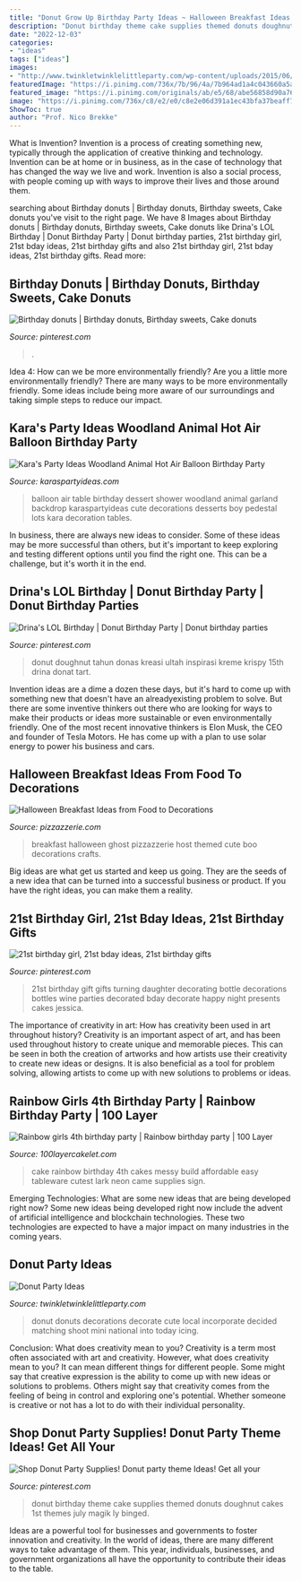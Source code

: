 ```yaml
---
title: "Donut Grow Up Birthday Party Ideas ~ Halloween Breakfast Ideas From Food To Decorations"
description: "Donut birthday theme cake supplies themed donuts doughnut cakes 1st themes july magik ly binged"
date: "2022-12-03"
categories:
- "ideas"
tags: ["ideas"]
images:
- "http://www.twinkletwinklelittleparty.com/wp-content/uploads/2015/06/DSC_09361.jpg"
featuredImage: "https://i.pinimg.com/736x/7b/96/4a/7b964ad1a4c043660a5a9d05310f4305--gifts-for-birthday-st-birthday-gift-ideas-for-girls.jpg"
featured_image: "https://i.pinimg.com/originals/ab/e5/68/abe56858d90a769d9670decb3a8359fb.jpg"
image: "https://i.pinimg.com/736x/c8/e2/e0/c8e2e06d391a1ec43bfa37beaff7907c.jpg"
ShowToc: true
author: "Prof. Nico Brekke"
---
```



What is Invention?
Invention is a process of creating something new, typically through the application of creative thinking and technology. Invention can be at home or in business, as in the case of technology that has changed the way we live and work. Invention is also a social process, with people coming up with ways to improve their lives and those around them.

	

		
searching about Birthday donuts | Birthday donuts, Birthday sweets, Cake donuts you've visit to the right page. We have 8 Images about Birthday donuts | Birthday donuts, Birthday sweets, Cake donuts like Drina&#039;s LOL Birthday | Donut Birthday Party | Donut birthday parties, 21st birthday girl, 21st bday ideas, 21st birthday gifts and also 21st birthday girl, 21st bday ideas, 21st birthday gifts. Read more:
		
    
## Birthday Donuts | Birthday Donuts, Birthday Sweets, Cake Donuts

<img loading=lazy src="https://i.pinimg.com/736x/c8/e2/e0/c8e2e06d391a1ec43bfa37beaff7907c.jpg" onerror="this.onerror=null;this.src='https://tse4.mm.bing.net/th?id=OIP.EDlGKPdqeQciIUKqIGdIfAHaJ3&amp;pid=15.1';" alt="Birthday donuts | Birthday donuts, Birthday sweets, Cake donuts">

_Source: pinterest.com_

>. 

	

Idea 4: How can we be more environmentally friendly?
Are you a little more environmentally friendly? There are many ways to be more environmentally friendly. Some ideas include being more aware of our surroundings and taking simple steps to reduce our impact.

    
## Kara&#039;s Party Ideas Woodland Animal Hot Air Balloon Birthday Party

<img loading=lazy src="http://karaspartyideas.com/wp-content/uploads/2018/05/Woodland-Animal-Hot-Air-Balloon-Birthday-Party-via-Karas-Party-Ideas-KarasPartyIdeas.com29.jpeg" onerror="this.onerror=null;this.src='https://tse1.mm.bing.net/th?id=OIP.eLGgZSKjKu0lwq-ds30lGgHaLH&amp;pid=15.1';" alt="Kara&#039;s Party Ideas Woodland Animal Hot Air Balloon Birthday Party">

_Source: karaspartyideas.com_

>balloon air table birthday dessert shower woodland animal garland backdrop karaspartyideas cute decorations desserts boy pedestal lots kara decoration tables. 

	

In business, there are always new ideas to consider. Some of these ideas may be more successful than others, but it's important to keep exploring and testing different options until you find the right one. This can be a challenge, but it's worth it in the end.

    
## Drina&#039;s LOL Birthday | Donut Birthday Party | Donut Birthday Parties

<img loading=lazy src="https://i.pinimg.com/originals/ab/e5/68/abe56858d90a769d9670decb3a8359fb.jpg" onerror="this.onerror=null;this.src='https://tse3.mm.bing.net/th?id=OIP.qc57VR9gyumoWLm-h48fewHaJ3&amp;pid=15.1';" alt="Drina&#039;s LOL Birthday | Donut Birthday Party | Donut birthday parties">

_Source: pinterest.com_

>donut doughnut tahun donas kreasi ultah inspirasi kreme krispy 15th drina donat tart. 

	

Invention ideas are a dime a dozen these days, but it's hard to come up with something new that doesn't have an alreadyexisting problem to solve. But there are some inventive thinkers out there who are looking for ways to make their products or ideas more sustainable or even environmentally friendly. One of the most recent innovative thinkers is Elon Musk, the CEO and founder of Tesla Motors. He has come up with a plan to use solar energy to power his business and cars.

    
## Halloween Breakfast Ideas From Food To Decorations

<img loading=lazy src="http://pizzazzerie.com/wp-content/uploads/2014/09/Pizzazzerie-Halloween-Ghost-Breakfast-Party-660.jpg" onerror="this.onerror=null;this.src='https://tse4.mm.bing.net/th?id=OIP.yJnJ_lCqtqqDVKMupZrBYQHaLH&amp;pid=15.1';" alt="Halloween Breakfast Ideas from Food to Decorations">

_Source: pizzazzerie.com_

>breakfast halloween ghost pizzazzerie host themed cute boo decorations crafts. 

	

Big ideas are what get us started and keep us going. They are the seeds of a new idea that can be turned into a successful business or product. If you have the right ideas, you can make them a reality.

    
## 21st Birthday Girl, 21st Bday Ideas, 21st Birthday Gifts

<img loading=lazy src="https://i.pinimg.com/736x/7b/96/4a/7b964ad1a4c043660a5a9d05310f4305--gifts-for-birthday-st-birthday-gift-ideas-for-girls.jpg" onerror="this.onerror=null;this.src='https://tse2.mm.bing.net/th?id=OIP.digLqqhfjDVXjIV9eIrLigHaJ4&amp;pid=15.1';" alt="21st birthday girl, 21st bday ideas, 21st birthday gifts">

_Source: pinterest.com_

>21st birthday gift gifts turning daughter decorating bottle decorations bottles wine parties decorated bday decorate happy night presents cakes jessica. 

	

The importance of creativity in art: How has creativity been used in art throughout history?
Creativity is an important aspect of art, and has been used throughout history to create unique and memorable pieces. This can be seen in both the creation of artworks and how artists use their creativity to create new ideas or designs. It is also beneficial as a tool for problem solving, allowing artists to come up with new solutions to problems or ideas.

    
## Rainbow Girls 4th Birthday Party | Rainbow Birthday Party | 100 Layer

<img loading=lazy src="https://100lclive.s3.amazonaws.com/img/ideas/blog-full/174806.jpg" onerror="this.onerror=null;this.src='https://tse2.mm.bing.net/th?id=OIP.IDD5SymJM2ZuyCOZB_O6ugHaJQ&amp;pid=15.1';" alt="Rainbow girls 4th birthday party | Rainbow birthday party | 100 Layer">

_Source: 100layercakelet.com_

>cake rainbow birthday 4th cakes messy build affordable easy tableware cutest lark neon came supplies sign. 

	

Emerging Technologies: What are some new ideas that are being developed right now?
Some new ideas being developed right now include the advent of artificial intelligence and blockchain technologies. These two technologies are expected to have a major impact on many industries in the coming years.

    
## Donut Party Ideas

<img loading=lazy src="http://www.twinkletwinklelittleparty.com/wp-content/uploads/2015/06/DSC_09361.jpg" onerror="this.onerror=null;this.src='https://tse4.mm.bing.net/th?id=OIP.rjy3EoDG-GW3tYM_nt70twHaLH&amp;pid=15.1';" alt="Donut Party Ideas">

_Source: twinkletwinklelittleparty.com_

>donut donuts decorations decorate cute local incorporate decided matching shoot mini national into today icing. 

	

Conclusion: What does creativity mean to you?
Creativity is a term most often associated with art and creativity. However, what does creativity mean to you? It can mean different things for different people. Some might say that creative expression is the ability to come up with new ideas or solutions to problems. Others might say that creativity comes from the feeling of being in control and exploring one's potential. Whether someone is creative or not has a lot to do with their individual personality.

    
## Shop Donut Party Supplies! Donut Party Theme Ideas! Get All Your

<img loading=lazy src="https://i.pinimg.com/736x/d2/c0/b6/d2c0b6fb839d48bc6aafc3af1e24620c.jpg" onerror="this.onerror=null;this.src='https://tse3.mm.bing.net/th?id=OIP.uwdH8v3gvr6nT7L8_gmgTQHaLG&amp;pid=15.1';" alt="Shop Donut Party Supplies! Donut party theme Ideas! Get all your">

_Source: pinterest.com_

>donut birthday theme cake supplies themed donuts doughnut cakes 1st themes july magik ly binged. 

	

Ideas are a powerful tool for businesses and governments to foster innovation and creativity. In the world of ideas, there are many different ways to take advantage of them. This year, individuals, businesses, and government organizations all have the opportunity to contribute their ideas to the table.

